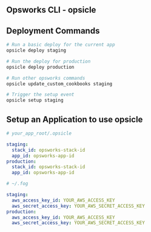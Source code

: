 Opsworks CLI - opsicle
---------------------

Deployment Commands
--------------
```bash
# Run a basic deploy for the current app
opsicle deploy staging

# Run the deploy for production
opsicle deploy production

```

```bash
# Run other opsworks commands
opsicle update_custom_cookbooks staging

# Trigger the setup event
opsicle setup staging
````

Setup an Application to use opsicle
-------
```yaml
# your_app_root/.opsicle

staging:
  stack_id: opsworks-stack-id
  app_id: opsworks-app-id
production:
  stack_id: opsworks-stack-id
  app_id: opsworks-app-id
```

```yaml
# ~/.fog

staging:
  aws_access_key_id: YOUR_AWS_ACCESS_KEY
  aws_secret_access_key: YOUR_AWS_SECRET_ACCESS_KEY
production:
  aws_access_key_id: YOUR_AWS_ACCESS_KEY
  aws_secret_access_key: YOUR_AWS_SECRET_ACCESS_KEY
```


